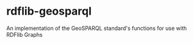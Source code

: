 # rdflib-geosparql
An implementation of the GeoSPARQL standard's functions for use with RDFlib Graphs
